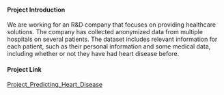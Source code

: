 #### Project Introduction
We are working for an R&D company that focuses on providing healthcare solutions. The company has collected anonymized data from multiple hospitals on several patients. The dataset includes relevant information for each patient, such as their personal information and some medical data, including whether or not they have had heart disease before.

#### Project Link
[Project_Predicting_Heart_Disease]([Project_Predicting_Heart_Disease/12_Project_Predicting_Heart_Disease.ipynb](https://github.com/datalex42/Dataquest-A-Collection-of-Data-Science-Projects/blob/9ea5b8ce915d51425b0f7e45da9f1f8c3b8e85ab/Project_Predicting_Heart_Disease/12_Project_Predicting_Heart_Disease.ipynb))
